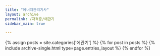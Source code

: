```yaml
---
title: "에너지관리기사"
layout: archive
permalink: /자격증/에관기
sidebar_main: true

---
```


{% assign posts = site.categories['에관기'] %}
{% for post in posts %} {% include archive-single.html type=page.entries_layout %} {% endfor %}
